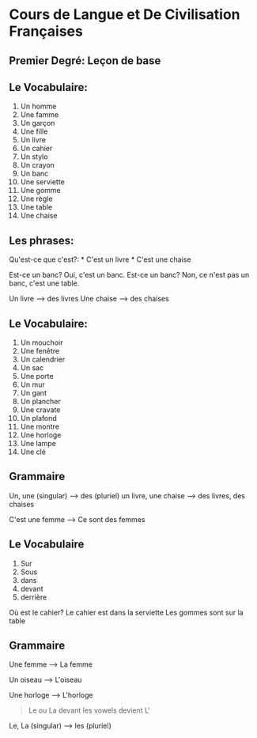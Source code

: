 # Cours de Langue et De Civilisation Françaises

## Premier Degré: Leçon de base

## Le Vocabulaire:

1. Un homme
2. Une famme
3. Un garçon
4. Une fille
5. Un livre
6. Un cahier
7. Un stylo
8. Un crayon
9. Un banc
10. Une serviette
11. Une gomme
12. Une règle
13. Une table
14. Une chaise

## Les phrases:
Qu'est-ce que c'est?:
    * C'est un livre
    * C'est une chaise

Est-ce un banc? Oui, c'est un banc.
Est-ce un banc? Non, ce n'est pas un banc, c'est une table.

Un livre --> des livres
Une chaise --> des chaises

## Le Vocabulaire:

1. Un mouchoir
2. Une fenêtre
3. Un calendrier
4. Un sac
5. Une porte
6. Un mur
7. Un gant
8. Un plancher
9. Une cravate
10. Un plafond
11. Une montre
12. Une horloge
13. Une lampe
14. Une clé

## Grammaire

Un, une (singular) --> des (pluriel)
un livre, une chaise --> des livres, des chaises

C'est une femme --> Ce sont des femmes

## Le Vocabulaire
1. Sur
2. Sous
3. dans
4. devant
5. derrière

Où est le cahier? Le cahier est dans la serviette
Les gommes sont sur la table

## Grammaire

Une femme --> La femme

Un oiseau --> L'oiseau

Une horloge --> L'horloge

> Le ou La devant les vowels devient L'

Le, La (singular) --> les (pluriel)
